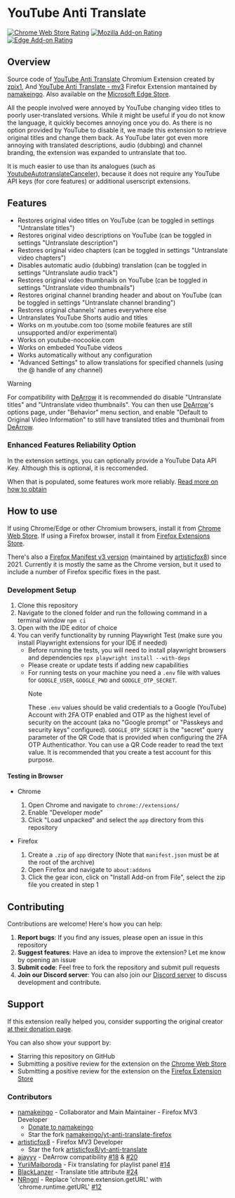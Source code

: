 # YouTube Anti Translate

[![Chrome Web Store Rating](https://img.shields.io/chrome-web-store/rating/ndpmhjnlfkgfalaieeneneenijondgag?style=for-the-badge&logo=googlechrome&label=Get%20for%20Chrome%20%7C%7C%20Rating%3A&labelColor=lightblue&color=blue)](https://chromewebstore.google.com/detail/youtube-anti-translate/ndpmhjnlfkgfalaieeneneenijondgag)
[![Mozilla Add-on Rating](https://img.shields.io/amo/rating/youtube-anti-translate-mv3?style=for-the-badge&logo=firefox&logoSize=auto&label=Get%20for%20Firefox%20%7C%7C%20Rating%3A&color=orange)](https://addons.mozilla.org/firefox/addon/youtube-anti-translate-mv3/)
[![Edge Add-on Rating](https://img.shields.io/badge/%20-%2300BDA3?style=for-the-badge&logo=quarto&logoColor=white&logoSize=auto&label=Get%20For%20Edge&labelColor=%2332526e)](https://microsoftedge.microsoft.com/addons/detail/youtube-anti-translate/ifckldggiagmhblhahedklifdhpkcpje)

## Overview

Source code of [YouTube Anti Translate](https://chrome.google.com/webstore/detail/yt-anti-translate/ndpmhjnlfkgfalaieeneneenijondgag) Chromium Extension created by [zpix1](https://github.com/zpix1),
And [YouTube Anti Translate - mv3](https://addons.mozilla.org/firefox/addon/youtube-anti-translate-mv3/) Firefox Extension mantained by [namakeingo](https://github.com/namakeingo).
Also available on the [Microsoft Edge Store](https://microsoftedge.microsoft.com/addons/detail/youtube-anti-translate/ifckldggiagmhblhahedklifdhpkcpje).

All the people involved were annoyed by YouTube changing video titles to poorly user-translated versions. While it might be useful if you do not know the language, it quickly becomes annoying once you do.
As there is no option provided by YouTube to disable it, we made this extension to retrieve original titles and change them back.
As YouTube later got even more annoying with translated descriptions, audio (dubbing) and channel branding, the extension was expanded to untranslate that too.

It is much easier to use than its analogues (such as [YoutubeAutotranslateCanceler](https://github.com/pcouy/YoutubeAutotranslateCanceler)), because it does not require any YouTube API keys (for core features) or additional userscript extensions.

## Features

- Restores original video titles on YouTube (can be toggled in settings "Untranslate titles")
- Restores original video descriptions on YouTube (can be toggled in settings "Untranslate description")
- Restores original video chapters (can be toggled in settings "Untranslate video chapters")
- Disables automatic audio (dubbing) translation (can be toggled in settings "Untranslate audio track")
- Restores original video thumbnails on YouTube (can be toggled in settings "Untranslate video thumbnails")
- Restores original channel branding header and about on YouTube (can be toggled in settings "Untranslate channel branding")
- Restores original channels' names everywhere else
- Untranslates YouTube Shorts audio and titles
- Works on m.youtube.com too (some mobile features are still unsupported and/or experimental)
- Works on youtube-nocookie.com
- Works on embeded YouTube videos
- Works automatically without any configuration
- "Advanced Settings" to allow translations for specified channels (using the @ handle of any channel)

> [!WARNING]
> For compatibility with [DeArrow](https://github.com/ajayyy/DeArrow) it is recommended do disable "Untranslate titles" and "Untranslate video thumbnails".
> You can then use [DeArrow](https://github.com/ajayyy/DeArrow)'s options page, under "Behavior" menu section, and enable "Default to Original Video Information" to still have translated titles and thumbnail from [DeArrow](https://github.com/ajayyy/DeArrow).

### Enhanced Features Reliability Option

In the extension settings, you can optionally provide a YouTube Data API Key. Although this is optional, it is reccomended.

When that is populated, some features work more reliably.
[Read more on how to obtain](https://github.com/zpix1/yt-anti-translate/blob/main/YOUTUBE_DATA_API_KEY.md)

## How to use

If using Chrome/Edge or other Chromium browsers, install it from [Chrome Web Store](https://chrome.google.com/webstore/detail/yt-anti-translate/ndpmhjnlfkgfalaieeneneenijondgag).
If using a Firefox browser, install it from [Firefox Extensions Store](https://addons.mozilla.org/firefox/addon/youtube-anti-translate-mv3/).

There's also a [Firefox Manifest v3 version](https://addons.mozilla.org/firefox/addon/youtube-anti-translate/) (maintained by [artisticfox8](https://github.com/artisticfox8/)) since 2021. Currently it is mostly the same as the Chrome version, but it used to include a number of Firefox specific fixes in the past.

### Development Setup

1. Clone this repository
2. Navigate to the cloned folder and run the following command in a terminal window
   `npm ci`
3. Open with the IDE editor of choice
4. You can verify functionality by running Playwright Test (make sure you install Playwright extensions for your IDE if needed)
   - Before running the tests, you will need to install playwright browsers and dependencies
     `npx playwright install --with-deps`
   - Please create or update tests if adding new capabilities
   - For running tests on your machine you need a `.env` file with values for `GOOGLE_USER`, `GOOGLE_PWD` and `GOOGLE_OTP_SECRET`.
     > [!NOTE]
     > These `.env` values should be valid credentials to a Google (YouTube) Account with 2FA OTP enabled and OTP as the highest level of security on the account (aka no "Google prompt" or "Passkeys and security keys" configured).
     > `GOOGLE_OTP_SECRET` is the "secret" query parameter of the QR Code that is provided when configuring the 2FA OTP Authenticathor. You can use a QR Code reader to read the text value.
     > It is recommended that you create a test account for this purpose.

#### Testing in Browser

- Chrome

  1. Open Chrome and navigate to `chrome://extensions/`
  2. Enable "Developer mode"
  3. Click "Load unpacked" and select the `app` directory from this repository

- Firefox

  1. Create a `.zip` of `app` directory (Note that `manifest.json` must be at the root of the archive)
  2. Open Firefox and navigate to `about:addons`
  3. Click the gear icon, click on "Install Add-on from File", select the zip file you created in step 1

## Contributing

Contributions are welcome! Here's how you can help:

1. **Report bugs**: If you find any issues, please open an issue in this repository
2. **Suggest features**: Have an idea to improve the extension? Let me know by opening an issue
3. **Submit code**: Feel free to fork the repository and submit pull requests
4. **Join our Discord server**: You can also join our [Discord server](https://discord.gg/B2aaaEdmEw) to discuss development and contribute.

## Support

If this extension really helped you, consider supporting the original creator [at their donation page](https://zpix1.github.io/donate/).

You can also show your support by:

- Starring this repository on GitHub
- Submitting a positive review for the extension on the [Chrome Web Store](https://chrome.google.com/webstore/detail/yt-anti-translate/ndpmhjnlfkgfalaieeneneenijondgag)
- Submitting a positive review for the extension on the [Firefox Extension Store](https://addons.mozilla.org/firefox/addon/youtube-anti-translate-mv3/)

### Contributors

- [namakeingo](https://github.com/namakeingo) - Collaborator and Main Maintainer - Firefox MV3 Developer
  - [Donate to namakeingo](https://github.com/sponsors/namakeingo)
  - Star the fork [namakeingo/yt-anti-translate-firefox](https://github.com/namakeingo/yt-anti-translate-firefox)
- [artisticfox8](https://github.com/artisticfox8/yt-anti-translate) - Firefox MV3 Developer
  - Star the fork [artisticfox8/yt-anti-translate](https://github.com/artisticfox8/yt-anti-translate)
- [ajayyy](https://github.com/ayayyy) - DeArrow compatibility [#18](https://github.com/zpix1/yt-anti-translate/pull/18) & [#20](https://github.com/zpix1/yt-anti-translate/pull/20)
- [YuriiMaiboroda](https://github.com/YuriiMaiboroda) - Fix translating for playlist panel [#14](https://github.com/zpix1/yt-anti-translate/pull/14)
- [BlackLanzer](https://github.com/BlackLanzer) - Translate title attribute [#24](https://github.com/zpix1/yt-anti-translate/pull/24)
- [NRngnl](https://github.com/NRngnl) - Replace 'chrome.extension.getURL' with 'chrome.runtime.getURL' [#12](https://github.com/zpix1/yt-anti-translate/pull/12)
